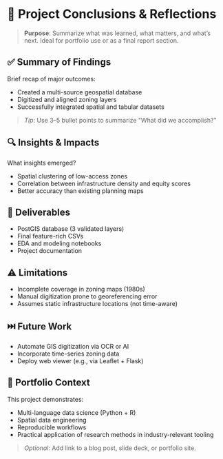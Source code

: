 # 📘 Project Conclusions & Reflections

> **Purpose**: Summarize what was learned, what matters, and what’s next. Ideal for portfolio use or as a final report section.

## ✅ Summary of Findings
Brief recap of major outcomes:
- Created a multi-source geospatial database
- Digitized and aligned zoning layers
- Successfully integrated spatial and tabular datasets

> _Tip_: Use 3–5 bullet points to summarize "What did we accomplish?"

## 🔍 Insights & Impacts
What insights emerged?
- Spatial clustering of low-access zones
- Correlation between infrastructure density and equity scores
- Better accuracy than existing planning maps

## 📌 Deliverables
- PostGIS database (3 validated layers)
- Final feature-rich CSVs
- EDA and modeling notebooks
- Project documentation

## ⚠️ Limitations
- Incomplete coverage in zoning maps (1980s)
- Manual digitization prone to georeferencing error
- Assumes static infrastructure locations (not time-aware)

## ⏭️ Future Work
- Automate GIS digitization via OCR or AI
- Incorporate time-series zoning data
- Deploy web viewer (e.g., via Leaflet + Flask)

## 💼 Portfolio Context
This project demonstrates:
- Multi-language data science (Python + R)
- Spatial data engineering
- Reproducible workflows
- Practical application of research methods in industry-relevant tooling

> _Optional_: Add link to a blog post, slide deck, or portfolio site.

